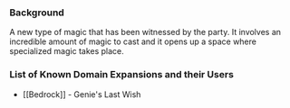 ### Background
A new type of magic that has been witnessed by the party. It involves an incredible amount of magic to cast and it opens up a space where specialized magic takes place.

### List of Known Domain Expansions and their Users
- [[Bedrock]] - Genie's Last Wish